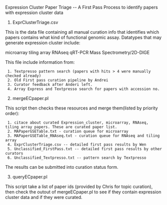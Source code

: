 Expression Cluster Paper Triage 
-- A First Pass Process to identify papers with expression cluster data

1. ExprClusterTriage.csv 

This is the data file containing all manual curation info that identifies which papers contains what kind of functional genomic assay. 
Datatypes that may generate expression cluster include: 

microarray
tiling array
RNAseq
qRT-PCR
Mass Spectrometry/2D-DIGE

This file include information from: 

     1. Textpresso pattern search (papers with hits > 4 were manually checked already) 
     2. Old First pass curation pipeline by Andrei
     3. Curator feedback after Anderi left.
     4. Array Express and Textpresso search for papers with accession no.

2. mergeECpaper.pl

This script then checks these resources and merge them(listed by priority order): 

     1. citace about curated Expression_cluster, microarray, RNAseq, tiling array papers. These are curated paper list. 
     2. MAPaperGSETable.txt - curation queue for microarray
     3. MAPaperGSETable_RNAseq.txt - curation queue for RNAseq and tiling array
     4. ExprClusterTriage.csv -- detailed first pass results by Wen
     5. Unclassified_FirstPass.txt -- detailed first pass results by other curators
     6. Unclassified_Textpresso.txt -- pattern search by Textpresso

The results can be submitted into curation status form.

3. queryECpaper.pl

This script take a list of paper ids (provided by Chris for topic curation), then check the outout of mergeECpaper.pl to see if they contain expression cluster data and if they were curated. 

